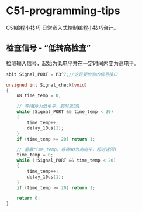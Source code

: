 # C51-programming-tips
C51编程小技巧
日常嵌入式控制编程小技巧合计。


## 检查信号 - “低转高检查”
检测输入信号，起始为低电平并在一定时间内变为高电平。

```c
sbit Signal_PORT = P3^7;//这是要检测的信号接口

unsigned int Signal_check(void)
{
    u8 time_temp = 0;

    // 等待DQ为低电平，超时返回1
    while (Signal_PORT && time_temp < 20) 
    {
        time_temp++;
        delay_10us(1);    
    }
    if (time_temp >= 20) return 1;

    // 重置time_temp，等待DQ为高电平，超时返回1
    time_temp = 0;
    while (!Signal_PORT && time_temp < 20) 
    {
        time_temp++;
        delay_10us(1);
    }
    if (time_temp >= 20) return 1;

    return 0;
}
```




























